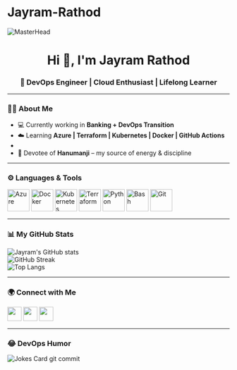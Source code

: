 # Jayram-Rathod

![MasterHead](https://repository-images.githubusercontent.com/588181932/e36ec678-7984-4cdd-8e4c-a3932772ff8e)

<h1 align="center">Hi 👋, I'm Jayram Rathod</h1>
<h3 align="center">🚀 DevOps Engineer | Cloud Enthusiast | Lifelong Learner</h3>

---

### 👨‍💻 About Me
- 💻 Currently working in **Banking + DevOps Transition**  
- ☁️ Learning **Azure | Terraform | Kubernetes | Docker | GitHub Actions**  
- 
- 🐒 Devotee of **Hanumanji** – my source of energy & discipline  

---

### ⚙️ Languages & Tools
<p>
<img src="https://cdn.worldvectorlogo.com/logos/azure-1.svg" alt="Azure" width="50" height="50"/>
<img src="https://cdn.worldvectorlogo.com/logos/docker.svg" alt="Docker" width="50" height="50"/>
<img src="https://cdn.worldvectorlogo.com/logos/kubernets.svg" alt="Kubernetes" width="50" height="50"/>
<img src="https://cdn.worldvectorlogo.com/logos/terraform-enterprise.svg" alt="Terraform" width="50" height="50"/> 
<img src="https://cdn.worldvectorlogo.com/logos/python-5.svg" alt="Python" width="50" height="50"/> 
<img src="https://cdn.worldvectorlogo.com/logos/bash-1.svg" alt="Bash" width="50" height="50"/>
<img src="https://www.vectorlogo.zone/logos/git-scm/git-scm-icon.svg" alt="Git" width="50" height="50"/>
</p>

---

### 📊 My GitHub Stats
![Jayram's GitHub stats](https://github-readme-stats.vercel.app/api?username=Jayram-Rathod&show_icons=true&theme=tokyonight)  
![GitHub Streak](https://github-readme-streak-stats.herokuapp.com/?user=Jayram-Rathod&theme=tokyonight)  
![Top Langs](https://github-readme-stats.vercel.app/api/top-langs/?username=Jayram-Rathod&layout=compact&theme=tokyonight)

---

### 🌍 Connect with Me
<a href="https://www.linkedin.com/in/jayram-rathod-481a07146"><img width="32px" src="https://cdn.worldvectorlogo.com/logos/linkedin-icon-2.svg"/></a>
<a href="mailto:jayram.rathod123@gmail.com"><img width="32px" src="https://cdn.worldvectorlogo.com/logos/official-gmail-icon-2020-.svg"/></a>
<a href="https://www.youtube.com/@CuteFeelings"><img width="32px" src="https://cdn.worldvectorlogo.com/logos/youtube-icon.svg"/></a>

---

### 😂 DevOps Humor
![Jokes Card](https://readme-jokes.vercel.app/api?theme=tokyonight)
git commit
